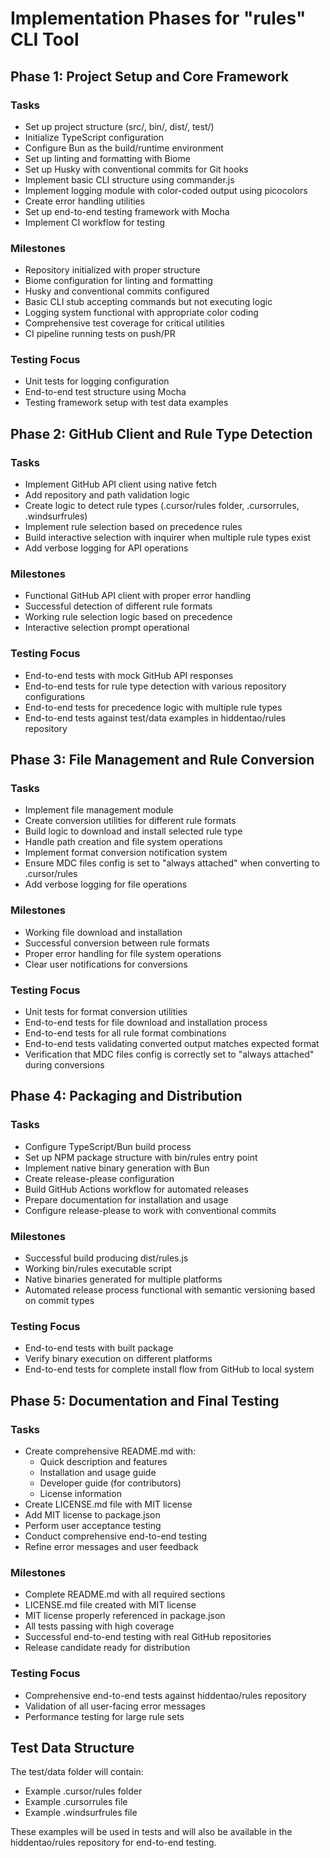 # Implementation Phases for "rules" CLI Tool

## Phase 1: Project Setup and Core Framework

### Tasks
- Set up project structure (src/, bin/, dist/, test/)
- Initialize TypeScript configuration
- Configure Bun as the build/runtime environment
- Set up linting and formatting with Biome
- Set up Husky with conventional commits for Git hooks
- Implement basic CLI structure using commander.js
- Implement logging module with color-coded output using picocolors
- Create error handling utilities
- Set up end-to-end testing framework with Mocha
- Implement CI workflow for testing

### Milestones
- Repository initialized with proper structure
- Biome configuration for linting and formatting
- Husky and conventional commits configured
- Basic CLI stub accepting commands but not executing logic
- Logging system functional with appropriate color coding
- Comprehensive test coverage for critical utilities
- CI pipeline running tests on push/PR

### Testing Focus
- Unit tests for logging configuration
- End-to-end test structure using Mocha
- Testing framework setup with test data examples

## Phase 2: GitHub Client and Rule Type Detection

### Tasks
- Implement GitHub API client using native fetch
- Add repository and path validation logic
- Create logic to detect rule types (.cursor/rules folder, .cursorrules, .windsurfrules)
- Implement rule selection based on precedence rules
- Build interactive selection with inquirer when multiple rule types exist
- Add verbose logging for API operations

### Milestones
- Functional GitHub API client with proper error handling
- Successful detection of different rule formats
- Working rule selection logic based on precedence
- Interactive selection prompt operational

### Testing Focus
- End-to-end tests with mock GitHub API responses
- End-to-end tests for rule type detection with various repository configurations
- End-to-end tests for precedence logic with multiple rule types
- End-to-end tests against test/data examples in hiddentao/rules repository

## Phase 3: File Management and Rule Conversion

### Tasks
- Implement file management module
- Create conversion utilities for different rule formats
- Build logic to download and install selected rule type
- Handle path creation and file system operations
- Implement format conversion notification system
- Ensure MDC files config is set to "always attached" when converting to .cursor/rules
- Add verbose logging for file operations

### Milestones
- Working file download and installation
- Successful conversion between rule formats
- Proper error handling for file system operations
- Clear user notifications for conversions

### Testing Focus
- Unit tests for format conversion utilities
- End-to-end tests for file download and installation process
- End-to-end tests for all rule format combinations
- End-to-end tests validating converted output matches expected format
- Verification that MDC files config is correctly set to "always attached" during conversions

## Phase 4: Packaging and Distribution

### Tasks
- Configure TypeScript/Bun build process
- Set up NPM package structure with bin/rules entry point
- Implement native binary generation with Bun
- Create release-please configuration
- Build GitHub Actions workflow for automated releases
- Prepare documentation for installation and usage
- Configure release-please to work with conventional commits

### Milestones
- Successful build producing dist/rules.js
- Working bin/rules executable script
- Native binaries generated for multiple platforms
- Automated release process functional with semantic versioning based on commit types

### Testing Focus
- End-to-end tests with built package
- Verify binary execution on different platforms
- End-to-end tests for complete install flow from GitHub to local system

## Phase 5: Documentation and Final Testing

### Tasks
- Create comprehensive README.md with:
  - Quick description and features
  - Installation and usage guide
  - Developer guide (for contributors)
  - License information
- Create LICENSE.md file with MIT license
- Add MIT license to package.json
- Perform user acceptance testing
- Conduct comprehensive end-to-end testing
- Refine error messages and user feedback

### Milestones
- Complete README.md with all required sections
- LICENSE.md file created with MIT license
- MIT license properly referenced in package.json
- All tests passing with high coverage
- Successful end-to-end testing with real GitHub repositories
- Release candidate ready for distribution

### Testing Focus
- Comprehensive end-to-end tests against hiddentao/rules repository
- Validation of all user-facing error messages
- Performance testing for large rule sets

## Test Data Structure

The test/data folder will contain:
- Example .cursor/rules folder
- Example .cursorrules file
- Example .windsurfrules file

These examples will be used in tests and will also be available in the hiddentao/rules repository for end-to-end testing. 